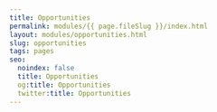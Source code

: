 ```yaml
---
title: Opportunities
permalink: modules/{{ page.fileSlug }}/index.html
layout: modules/opportunities.html
slug: opportunities
tags: pages
seo:
  noindex: false
  title: Opportunities
  og:title: Opportunities
  twitter:title: Opportunities
---
```



